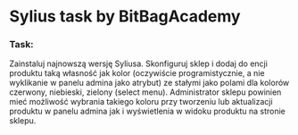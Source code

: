 # Sylius task by BitBagAcademy
### Task:
Zainstaluj najnowszą wersję Syliusa. Skonfiguruj sklep i dodaj do encji produktu
taką własność jak kolor (oczywiście programistycznie, a nie wyklikanie w panelu
admina jako atrybut) ze stałymi jako polami dla kolorów czerwony, niebieski,
zielony (select menu). Administrator sklepu powinien mieć możliwość wybrania
takiego koloru przy tworzeniu lub aktualizacji produktu w panelu admina 
jak i wyświetlenia w widoku produktu na stronie sklepu. 

